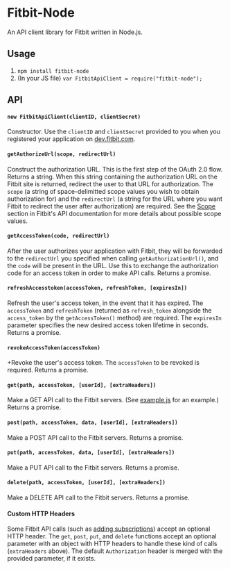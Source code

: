 # Fitbit-Node

An API client library for Fitbit written in Node.js.

## Usage
1. `npm install fitbit-node`
1. (In your JS file) `var FitbitApiClient = require("fitbit-node");`

## API

#### `new FitbitApiClient(clientID, clientSecret)`
Constructor. Use the `clientID` and `clientSecret` provided to you when you registered your application on [dev.fitbit.com](http://dev.fitbit.com/).

#### `getAuthorizeUrl(scope, redirectUrl)`
Construct the authorization URL. This is the first step of the OAuth 2.0 flow. Returns a string. When this string containing the authorization URL on the Fitbit site is returned, redirect the user to that URL for authorization. The `scope` (a string of space-delimitted scope values you wish to obtain authorization for) and the `redirectUrl` (a string for the URL where you want Fitbit to redirect the user after authorization) are required. See the [Scope](https://dev.fitbit.com/docs/oauth2/#scope) section in Fitbit's API documentation for more details about possible scope values.

#### `getAccessToken(code, redirectUrl)`
After the user authorizes your application with Fitbit, they will be forwarded to the `redirectUrl` you specified when calling `getAuthorizationUrl()`, and the `code` will be present in the URL. Use this to exchange the authorization code for an access token in order to make API calls. Returns a promise.

#### `refreshAccesstoken(accessToken, refreshToken, [expiresIn])`
Refresh the user's access token, in the event that it has expired. The `accessToken` and `refreshToken` (returned as `refresh_token` alongside the `access_token` by the `getAccessToken()` method) are required. The `expiresIn` parameter specifies the new desired access token lifetime in seconds. Returns a promise.

#### `revokeAccessToken(accessToken)`
 +Revoke the user's access token. The `accessToken` to be revoked is required. Returns a promise.

#### `get(path, accessToken, [userId], [extraHeaders])`
Make a GET API call to the Fitbit servers. (See [example.js](https://github.com/lukasolson/fitbit-node/blob/master/example.js) for an example.) Returns a promise.

#### `post(path, accessToken, data, [userId], [extraHeaders])`
Make a POST API call to the Fitbit servers. Returns a promise.

#### `put(path, accessToken, data, [userId], [extraHeaders])`
Make a PUT API call to the Fitbit servers. Returns a promise.

#### `delete(path, accessToken, [userId], [extraHeaders])`
Make a DELETE API call to the Fitbit servers. Returns a promise.

#### Custom HTTP Headers

Some Fitbit API calls (such as [adding subscriptions](https://dev.fitbit.com/docs/subscriptions/#adding-a-subscription)) accept an optional HTTP header.  The `get`, `post`, `put`, and `delete` functions accept an optional parameter with an object with HTTP headers to handle these kind of calls (`extraHeaders` above).  The default `Authorization` header is merged with the provided parameter, if it exists.


